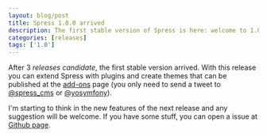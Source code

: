 ```yaml
---
layout: blog/post
title: Spress 1.0.0 arrived
description: The first stable version of Spress is here: welcome to 1.0.0.
categories: [releases]
tags: ['1.0']
---
```

After 3 *releases candidate*, the first stable version arrived. With this release you can
extend Spress with plugins and create themes that can be published at the
[add-ons](<{{ site.url }}/add-ons>) page (you only need to send a tweet to 
[@spress_cms][url_spress_cms] or [@yosymfony][url_yosymfony]).

I'm starting to think in the new features of the next release and any suggestion
will be welcome. If you have some stuff, you can open a issue at
[Github page](https://github.com/yosymfony/Spress/issues).

[url_spress_cms]: http://twitter.com/spress_cms/
[url_yosymfony]: http://twitter.com/yosymfony/
